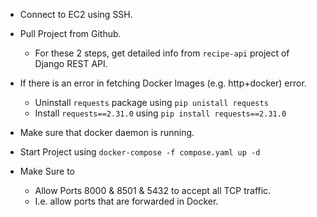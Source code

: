 * Connect to EC2 using SSH.
* Pull Project from Github.
    * For these 2 steps, get detailed info from `recipe-api` project of Django REST API.

* If there is an error in fetching Docker Images (e.g. http+docker) error.
    * Uninstall `requests` package using `pip unistall requests`
    * Install `requests==2.31.0` using `pip install requests==2.31.0`

* Make sure that docker daemon is running.

* Start Project using `docker-compose -f compose.yaml up -d`

* Make Sure to 
    * Allow Ports 8000 & 8501 & 5432 to accept all TCP traffic.
    * I.e. allow ports that are forwarded in Docker.